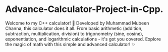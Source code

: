 # Advance-Calculator-Project-in-Cpp.
Welcome to my C++ calculator! 🧮 Developed by Muhammad Mubeen Channa, this calculator does it all. From basic arithmetic (addition, subtraction, multiplication, division) to trigonometry (sine, cosine), exponentiation, and logarithmic calculations - it's got you covered. Explore the magic of math with this simple and advanced calculator! ✨
